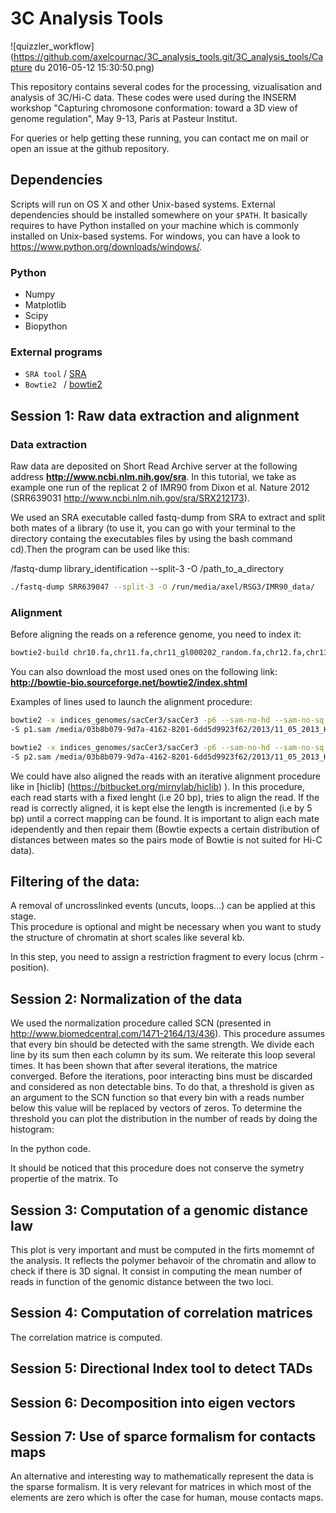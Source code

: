 # 3C Analysis Tools

![quizzler_workflow](https://github.com/axelcournac/3C_analysis_tools.git/3C_analysis_tools/Capture du 2016-05-12 15:30:50.png)


This repository contains several codes for the processing, vizualisation and analysis of 3C/Hi-C data.
These codes were used during the INSERM workshop "Capturing chromosone conformation: toward a 3D view of genome regulation", May 9-13, Paris at Pasteur Institut.

For queries or help getting these running, you can contact me on mail or open an issue at the github repository.

## Dependencies

Scripts will run on OS X and other Unix-based systems. External dependencies should be installed somewhere on your `$PATH`.
It basically requires to have Python installed on your machine which is commonly installed on Unix-based systems. 
For windows, you can have a look to https://www.python.org/downloads/windows/.

### Python 
* Numpy
* Matplotlib
* Scipy
* Biopython



### External programs

* `SRA tool` / [SRA](http://trace.ncbi.nlm.nih.gov/Traces/sra/sra.cgi?cmd=show&f=software&m=software&s=software)
* `Bowtie2 ` / [bowtie2](http://bowtie-bio.sourceforge.net/bowtie2/index.shtml)

## Session 1: Raw data extraction and alignment
### Data extraction
Raw data are deposited on Short Read Archive server at the following address **http://www.ncbi.nlm.nih.gov/sra**.
In this tutorial, we take as example one run of the replicat 2 of IMR90 from Dixon et al. Nature 2012 (SRR639031 http://www.ncbi.nlm.nih.gov/sra/SRX212173). 


We used an SRA executable called fastq-dump from SRA to extract and split both mates of a library (to use it, you can go with your terminal to the directory containg the executables files by using the bash command cd).Then the program can be used like this:

/fastq-dump library_identification --split-3 -O /path_to_a_directory

```bash
./fastq-dump SRR639047 --split-3 -O /run/media/axel/RSG3/IMR90_data/
```

### Alignment

Before aligning the reads on a reference genome, you need to index it:

```bash
bowtie2-build chr10.fa,chr11.fa,chr11_gl000202_random.fa,chr12.fa,chr13.fa,chr14.fa,chr15.fa,chr16.fa,chr17_ctg5_hap1.fa,chr17.fa,chr17_gl000203_random.fa,chr17_gl000204_random.fa,chr17_gl000205_random.fa,chr17_gl000206_random.fa,chr18.fa,chr18_gl000207_random.fa,chr19.fa,chr19_gl000208_random.fa,chr19_gl000209_random.fa,chr1.fa,chr1_gl000191_random.fa,chr1_gl000192_random.fa,chr20.fa,chr21.fa,chr21_gl000210_random.fa,chr22.fa,chr2.fa,chr3.fa,chr4_ctg9_hap1.fa,chr4.fa,chr4_gl000193_random.fa,chr4_gl000194_random.fa,chr5.fa,chr6_apd_hap1.fa,chr6_cox_hap2.fa,chr6_dbb_hap3.fa,chr6.fa,chr6_mann_hap4.fa,chr6_mcf_hap5.fa,chr6_qbl_hap6.fa,chr6_ssto_hap7.fa,chr7.fa,chr7_gl000195_random.fa,chr8.fa,chr8_gl000196_random.fa,chr8_gl000197_random.fa,chr9.fa,chr9_gl000198_random.fa,chr9_gl000199_random.fa,chr9_gl000200_random.fa,chr9_gl000201_random.fa,chrM.fa,chrUn_gl000211.fa,chrUn_gl000212.fa,chrUn_gl000213.fa,chrUn_gl000214.fa,chrUn_gl000215.fa,chrUn_gl000216.fa,chrUn_gl000217.fa,chrUn_gl000218.fa,chrUn_gl000219.fa,chrUn_gl000220.fa,chrUn_gl000221.fa,chrUn_gl000222.fa,chrUn_gl000223.fa,chrUn_gl000224.fa,chrUn_gl000225.fa,chrUn_gl000226.fa,chrUn_gl000227.fa,chrUn_gl000228.fa,chrUn_gl000229.fa,chrUn_gl000230.fa,chrUn_gl000231.fa,chrUn_gl000232.fa,chrUn_gl000233.fa,chrUn_gl000234.fa,chrUn_gl000235.fa,chrUn_gl000236.fa,chrUn_gl000237.fa,chrUn_gl000238.fa,chrUn_gl000239.fa,chrUn_gl000240.fa,chrUn_gl000241.fa,chrUn_gl000242.fa,chrUn_gl000243.fa,chrUn_gl000244.fa,chrUn_gl000245.fa,chrUn_gl000246.fa,chrUn_gl000247.fa,chrUn_gl000248.fa,chrUn_gl000249.fa,chrX.fa,chrY.fa human_hg19
```
You can also download the most used ones on the following link: **http://bowtie-bio.sourceforge.net/bowtie2/index.shtml**

Examples of lines used to launch the alignment procedure:
```bash
bowtie2 -x indices_genomes/sacCer3/sacCer3 -p6 --sam-no-hd --sam-no-sq --quiet --local --very-sensitive-local \
-S p1.sam /media/03b8b079-9d7a-4162-8201-6dd5d9923f62/2013/11_05_2013_Hi_Seq_MM/sequencage_nov2013/RSG6_L6/seq/BC76_CTGT.dat.end1.pcrfree

bowtie2 -x indices_genomes/sacCer3/sacCer3 -p6 --sam-no-hd --sam-no-sq --quiet --local --very-sensitive-local \
-S p2.sam /media/03b8b079-9d7a-4162-8201-6dd5d9923f62/2013/11_05_2013_Hi_Seq_MM/sequencage_nov2013/RSG6_L6/seq/BC76_CTGT.dat.end2.pcrfree
```
We could have also aligned the reads with an iterative alignment procedure like in [hiclib] (https://bitbucket.org/mirnylab/hiclib) ). In this procedure, each read starts with a fixed lenght (i.e 20 bp), tries to align the read. If the read is correctly aligned, it is kept else the length is incremented (i.e by 5 bp) until a correct mapping can be found.
It is important to align each mate idependently and then repair them  (Bowtie expects a certain distribution of distances between mates so the pairs mode of Bowtie is not suited for Hi-C data). 




## Filtering of the data:
A removal of uncrosslinked events (uncuts, loops...) can be applied at this stage.  
This procedure is optional and might be necessary when you want to study the structure of chromatin at short scales like several kb. 

In this step, you need to assign a restriction fragment to every locus (chrm - position). 






## Session 2: Normalization of the data
We used the normalization procedure called SCN (presented in http://www.biomedcentral.com/1471-2164/13/436). 
This procedure assumes that every bin should be detected with the same strength. We divide each line by its sum then each column by its sum. We reiterate this loop several times. It has been shown that after several iterations, the matrice converged. 
Before the iterations, poor interacting bins must be discarded and considered as non detectable bins. 
To do that, a threshold is given as an argument to the SCN function so that every bin with a reads number below this value will be replaced by vectors of zeros. To determine the threshold you can plot the distribution in the number of reads by doing the histogram:


In the python code. 

It should be noticed that this procedure does not conserve the symetry propertie of the matrix. To 




## Session 3: Computation of a genomic distance law
This plot is very important and must be computed in the firts momemnt of the analysis. It reflects the polymer behavoir of the chromatin and allow to check if there is 3D signal. 
It consist in computing the mean number of reads in function of the genomic distance between the two loci. 


## Session 4: Computation of correlation matrices
The correlation matrice is computed. 


## Session 5: Directional Index tool to detect TADs


## Session 6: Decomposition into eigen vectors 


## Session 7: Use of sparce formalism for contacts maps
An alternative and interesting way to mathematically represent the data is the sparse formalism. It is very relevant for matrices in which most of the elements are zero which is ofter the case for human, mouse contacts maps. 








